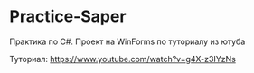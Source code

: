 # Practice-Saper
Практика по C#. Проект на WinForms по туториалу из ютуба

Туториал: https://www.youtube.com/watch?v=g4X-z3IYzNs
